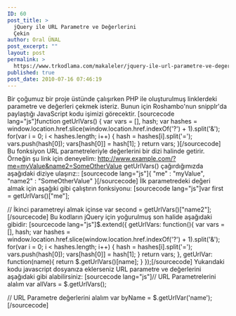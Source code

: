 ```yaml
---
ID: 60
post_title: >
  jQuery ile URL Parametre ve Değerlerini
  Çekin
author: Oral ÜNAL
post_excerpt: ""
layout: post
permalink: >
  https://www.trkodlama.com/makaleler/jquery-ile-url-parametre-ve-degerlerini-cekin-60.html
published: true
post_date: 2010-07-16 07:46:19
---
```

Bir çoğumuz bir proje üstünde çalışırken PHP ile oluşturulmuş linklerdeki parametre ve değerleri çekmek isteriz. Bunun için Roshambo'nun snipplr'da paylaştığı JavaScript kodu işimizi görecektir.
[sourcecode lang="js"]function getUrlVars()
{
    var vars = [], hash;
    var hashes = window.location.href.slice(window.location.href.indexOf('?') + 1).split('&amp;');
    for(var i = 0; i &lt; hashes.length; i++)
    {
        hash = hashes[i].split('=');
        vars.push(hash[0]);
        vars[hash[0]] = hash[1];
    }
    return vars;
}[/sourcecode]
Bu fonksiyon URL parametreleriyle değerlerini bir dizi halinde getirir. Örneğin şu link için deneyelim: http://www.example.com/?me=myValue&name2=SomeOtherValue
getUrlVars() çağırdığımızda aşağıdaki diziye ulaşırız::
[sourcecode lang="js"]{
    &quot;me&quot;    : &quot;myValue&quot;,
    &quot;name2&quot; : &quot;SomeOtherValue&quot;
}[/sourcecode]
İlk parametredeki değeri almak için aşağıki gibi çalıştırın fonksiyonu:
[sourcecode lang="js"]var first = getUrlVars()[&quot;me&quot;];

// İkinci parametreyi almak içinse
var second = getUrlVars()[&quot;name2&quot;];[/sourcecode]
Bu kodların jQuery için yoğurulmuş son halide aşağıdaki gibidir:
[sourcecode lang="js"]$.extend({
  getUrlVars: function(){
    var vars = [], hash;
    var hashes = window.location.href.slice(window.location.href.indexOf('?') + 1).split('&amp;');
    for(var i = 0; i &lt; hashes.length; i++)
    {
      hash = hashes[i].split('=');
      vars.push(hash[0]);
      vars[hash[0]] = hash[1];
    }
    return vars;
  },
  getUrlVar: function(name){
    return $.getUrlVars()[name];
  }
});[/sourcecode]
Yukarıdaki kodu javascript dosyanıza eklerseniz URL parametre ve değerlerini aşağıdaki gibi alabilirsiniz:
[sourcecode lang="js"]// URL Parametrelerini alalım
var allVars = $.getUrlVars();

// URL Parametre değerlerini alalım
var byName = $.getUrlVar('name');[/sourcecode]